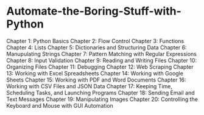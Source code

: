 # Automate-the-Boring-Stuff-with-Python
Chapter 1: Python Basics
Chapter 2: Flow Control
Chapter 3: Functions
Chapter 4: Lists
Chapter 5: Dictionaries and Structuring Data
Chapter 6: Manupulating Strings
Chapter 7: Pattern Matching with Regular Expressions
Chapter 8: Input Validation
Chapter 9: Reading and Writing Files
Chapter 10: Organizing Files
Chapter 11: Debugging
Chapter 12: Web Scraping
Chapter 13: Working with Excel Spreadsheets
Chapter 14: Working with Google Sheets
Chapter 15: Working with PDF and Word Documents
Chapter 16: Working with CSV Files and JSON Data
Chapter 17: Keeping Time, Scheduling Tasks, and Launching Programs
Chapter 18: Sending Email and Text Messages
Chapter 19: Manipulating Images
Chapter 20: Controlling the Keyboard and Mouse with GUI Automation
